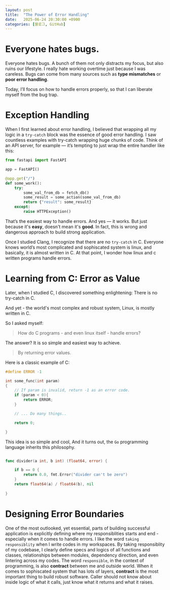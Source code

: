 ```yaml
---
layout: post
title:  "The Power of Error Handling"
date:   2025-06-24 20:30:00 +0900
categories: [블로그, GitHub]
---
```


# Everyone hates bugs.

Everyone hates bugs. A bunch of them not only distracts my focus, but also ruins our lifestyle.
I really hate working overtime just because I was careless.
Bugs can come from many sources such as **type mismatches** or **poor error handling**.

Today, I’ll focus on how to handle errors properly, so that I can liberate myself from the bug trap.

# Exception Handling
When I first learned about error handling, I believed that wrapping all my logic in a `try-catch` block was the essence of good error handling.
I saw countless examples with try-catch wrapping huge chunks of code.
Think of an API server, for example — it’s tempting to just wrap the entire handler like this:

```python
from fastapi import FastAPI

app = FastAPI()

@app.get("/")
def some_work():
    try:
        some_val_from_db = fetch_db()
        some_result = some_action(some_val_from_db)
        return {"result": some_result}
    except:
        raise HTTPException()

```
That’s the easiest way to handle errors. And yes — it works.
But just because it's **easy**, doesn't mean it's **good**. In fact, this is wrong and dangerous approach to build strong application.

Once I studied Clang, I recognize that there are no `try-catch` in C.  Everyone knows world’s most complicated and sophiscated system is linux, and basically, it is almost written in C. At that point, I wonder how linux and c written programs handle errors.


# Learning from C: Error as Value
Later, when I studied C, I discovered something enlightening:
There is no try-catch in C.

And yet - the world's most complex and robust system, Linux, is mostly written in C.

So I asked myself:
> How do C programs - and even linux itself  - handle errors?

The answer? It is so simple and easiest way to achieve.
> By returning error values.

Here is a classic example of C:
```c
#define ERROR -1

int some_func(int param)
{
    // If param is invalid, return -1 as an error code.
    if (param < 0){
        return ERROR;
    }

    // ... Do many things..

    return 0;

}
```
This idea is so simple and cool, And it turns out, the `Go` programming language inherits this philosophy.
```go

func divider(a int, b int) (float64, error) {

    if b == 0 {
        return 0.0, fmt.Error("divider can't be zero")
    }
    return float64(a) / float64(b), nil
    
}
```

# Designing Error Boundaries

One of the most outlooked, yet essential, parts of building successful application is explicitly defining where my responsiblities starts and end - especially when it comes to handle errors.
I like the word `taking responsiblity` when I write codes in my workspaces. By taking responsiblity of my codebase, I clearly define specs and logics of all functions and classes, relationships between modules, dependency direction, and even lintering across my codes. The word `responsible`, in the context of programming, is also **contract** between me and outside world.
When it comes to sophiscated system that has lots of layers, **contract** is the most important thing to build robust software. Caller should not know about inside logic of what it calls, just know what it returns and what it raises.

